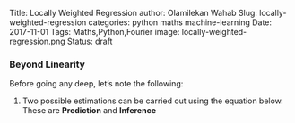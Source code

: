 Title: Locally Weighted Regression
author: Olamilekan Wahab
Slug: locally-weighted-regression
categories: python maths machine-learning
Date: 2017-11-01
Tags: Maths,Python,Fourier
image: locally-weighted-regression.png 
Status: draft


### Beyond Linearity

Before going any deep, let’s note the following:

1.  Two possible estimations can be carried out using the equation below. These are
**Prediction** and **Inference**
